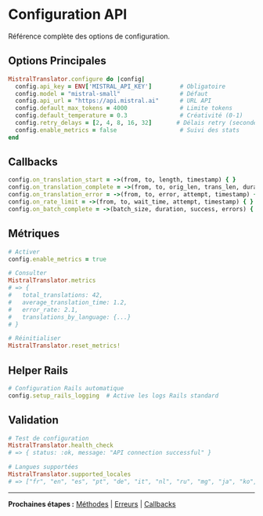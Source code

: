 # Configuration API

Référence complète des options de configuration.

## Options Principales

```ruby
MistralTranslator.configure do |config|
  config.api_key = ENV['MISTRAL_API_KEY']        # Obligatoire
  config.model = "mistral-small"                 # Défaut
  config.api_url = "https://api.mistral.ai"      # URL API
  config.default_max_tokens = 4000               # Limite tokens
  config.default_temperature = 0.3               # Créativité (0-1)
  config.retry_delays = [2, 4, 8, 16, 32]       # Délais retry (secondes)
  config.enable_metrics = false                  # Suivi des stats
end
```

## Callbacks

```ruby
config.on_translation_start = ->(from, to, length, timestamp) { }
config.on_translation_complete = ->(from, to, orig_len, trans_len, duration) { }
config.on_translation_error = ->(from, to, error, attempt, timestamp) { }
config.on_rate_limit = ->(from, to, wait_time, attempt, timestamp) { }
config.on_batch_complete = ->(batch_size, duration, success, errors) { }
```

## Métriques

```ruby
# Activer
config.enable_metrics = true

# Consulter
MistralTranslator.metrics
# => {
#   total_translations: 42,
#   average_translation_time: 1.2,
#   error_rate: 2.1,
#   translations_by_language: {...}
# }

# Réinitialiser
MistralTranslator.reset_metrics!
```

## Helper Rails

```ruby
# Configuration Rails automatique
config.setup_rails_logging  # Active les logs Rails standard
```

## Validation

```ruby
# Test de configuration
MistralTranslator.health_check
# => { status: :ok, message: "API connection successful" }

# Langues supportées
MistralTranslator.supported_locales
# => ["fr", "en", "es", "pt", "de", "it", "nl", "ru", "mg", "ja", "ko", "zh", "ar"]
```

---

**Prochaines étapes :** [Méthodes](methods.md) | [Erreurs](errors.md) | [Callbacks](callbacks.md)
